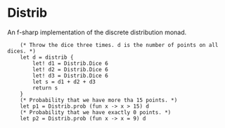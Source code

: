 Distrib
========

An f-sharp implementation of the discrete distribution monad.

~~~
    (* Throw the dice three times. d is the number of points on all dices. *)
    let d = distrib {
        let! d1 = Distrib.Dice 6
        let! d2 = Distrib.Dice 6
        let! d3 = Distrib.Dice 6
        let s = d1 + d2 + d3
        return s
    }
    (* Probability that we have more tha 15 points. *)
    let p1 = Distrib.prob (fun x -> x > 15) d
    (* Probability that we have exactly 0 points. *)
    let p2 = Distrib.prob (fun x -> x = 9) d
~~~
